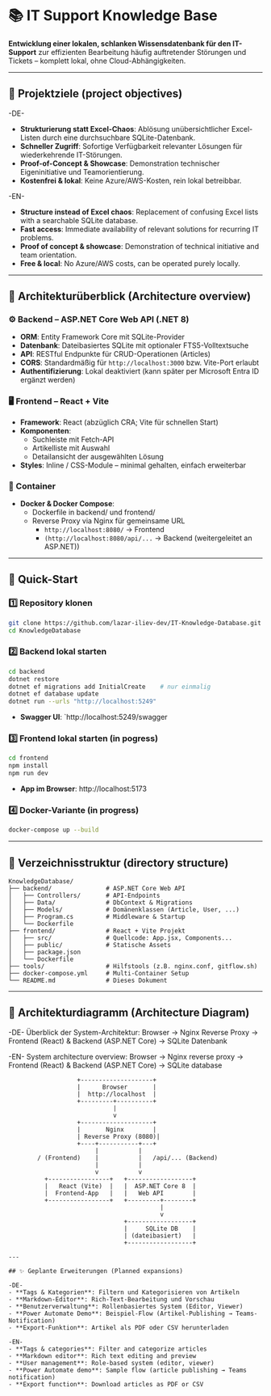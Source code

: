 # 📚 IT Support Knowledge Base

**Entwicklung einer lokalen, schlanken Wissensdatenbank für den IT-Support** zur effizienten Bearbeitung häufig auftretender Störungen und Tickets – komplett lokal, ohne Cloud-Abhängigkeiten.

---

## 🚀 Projektziele (project objectives)
-DE-
- **Strukturierung statt Excel-Chaos**: Ablösung unübersichtlicher Excel-Listen durch eine durchsuchbare SQLite-Datenbank.
- **Schneller Zugriff**: Sofortige Verfügbarkeit relevanter Lösungen für wiederkehrende IT-Störungen.
- **Proof-of-Concept & Showcase**: Demonstration technischer Eigeninitiative und Teamorientierung.
- **Kostenfrei & lokal**: Keine Azure/AWS-Kosten, rein lokal betreibbar.

-EN-
- **Structure instead of Excel chaos**: Replacement of confusing Excel lists with a searchable SQLite database.
- **Fast access**: Immediate availability of relevant solutions for recurring IT problems.
- **Proof of concept & showcase**: Demonstration of technical initiative and team orientation.
- **Free & local**: No Azure/AWS costs, can be operated purely locally.

---

## 🧱 Architekturüberblick (Architecture overview)

### ⚙️ Backend – ASP.NET Core Web API (.NET 8)
- **ORM**: Entity Framework Core mit SQLite-Provider
- **Datenbank**: Dateibasiertes SQLite mit optionaler FTS5-Volltextsuche
- **API**: RESTful Endpunkte für CRUD-Operationen (Articles)
- **CORS**: Standardmäßig für `http://localhost:3000` bzw. Vite-Port erlaubt
- **Authentifizierung**: Lokal deaktiviert (kann später per Microsoft Entra ID ergänzt werden)

### 🖥️ Frontend – React + Vite
- **Framework**: React (abzüglich CRA; Vite für schnellen Start)
- **Komponenten**:
  - Suchleiste mit Fetch-API
  - Artikelliste mit Auswahl
  - Detailansicht der ausgewählten Lösung
- **Styles**: Inline / CSS-Module – minimal gehalten, einfach erweiterbar

### 🐳 Container
- **Docker & Docker Compose**:
  - Dockerfile in backend/ und frontend/
  - Reverse Proxy via Nginx für gemeinsame URL
    - `http://localhost:8080/` → Frontend
    - `(http://localhost:8080/api/...` → Backend (weitergeleitet an ASP.NET))

---

## 🚀 Quick-Start

### 1️⃣ Repository klonen
```bash
git clone https://github.com/lazar-iliev-dev/IT-Knowledge-Database.git
cd KnowledgeDatabase
```

### 2️⃣ Backend lokal starten
```bash
cd backend
dotnet restore
dotnet ef migrations add InitialCreate    # nur einmalig
dotnet ef database update
dotnet run --urls "http://localhost:5249"
```

- **Swagger UI**: `http://localhost:5249/swagger

### 3️⃣ Frontend lokal starten (in pogress)
```bash
cd frontend
npm install
npm run dev
```

- **App im Browser**: http://localhost:5173

### 4️⃣ Docker-Variante (in progress)
```bash
docker-compose up --build
```

---

## 📂 Verzeichnisstruktur (directory structure)

```
KnowledgeDatabase/
├── backend/               # ASP.NET Core Web API
│   ├── Controllers/       # API-Endpoints
│   ├── Data/              # DbContext & Migrations
│   ├── Models/            # Domänenklassen (Article, User, ...)
│   ├── Program.cs         # Middleware & Startup
│   └── Dockerfile
├── frontend/              # React + Vite Projekt
│   ├── src/               # Quellcode: App.jsx, Components...
│   ├── public/            # Statische Assets
│   ├── package.json
│   └── Dockerfile
├── tools/                 # Hilfstools (z.B. nginx.conf, gitflow.sh)
├── docker-compose.yml     # Multi-Container Setup
└── README.md              # Dieses Dokument

```

---

## 🔗 Architekturdiagramm (Architecture Diagram)

-DE-
Überblick der System-Architektur: Browser → Nginx Reverse Proxy → Frontend (React) & Backend (ASP.NET Core) → SQLite Datenbank

-EN-
System architecture overview: Browser → Nginx reverse proxy → Frontend (React) & Backend (ASP.NET Core) → SQLite database

```text
                   +--------------------+
                   |      Browser       |
                   |  http://localhost  |
                   +---------+----------+
                             |
                             v
                   +--------------------+
                   |       Nginx        |
                   | Reverse Proxy (8080)|
                   +----+-----------+---+
                        |           |
        / (Frontend)    |           |   /api/... (Backend)
                        |           |
                        v           v
          +-----------------+   +------------------+
          |   React (Vite)  |   |  ASP.NET Core 8  |
          |  Frontend-App   |   |   Web API        |
          +-----------------+   +---------+--------+
                                          |
                                          v
                                +------------------+
                                |     SQLite DB    |
                                | (dateibasiert)   |
                                +------------------+

---

## ✨ Geplante Erweiterungen (Planned expansions)

-DE-
- **Tags & Kategorien**: Filtern und Kategorisieren von Artikeln
- **Markdown-Editor**: Rich-Text-Bearbeitung und Vorschau
- **Benutzerverwaltung**: Rollenbasiertes System (Editor, Viewer)
- **Power Automate Demo**: Beispiel-Flow (Artikel-Publishing → Teams-Notification)
- **Export-Funktion**: Artikel als PDF oder CSV herunterladen

-EN-
- **Tags & categories**: Filter and categorize articles
- **Markdown editor**: Rich text editing and preview
- **User management**: Role-based system (editor, viewer)
- **Power Automate demo**: Sample flow (article publishing → Teams notification)
- **Export function**: Download articles as PDF or CSV
